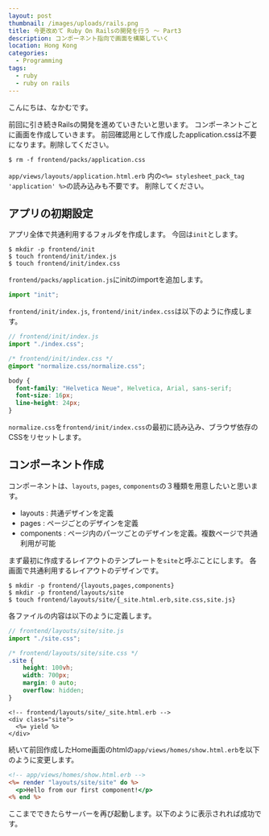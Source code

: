 ```yaml
---
layout: post
thumbnail: /images/uploads/rails.png
title: 今更改めて Ruby On Railsの開発を行う 〜 Part3
description: コンポーネント指向で画面を構築していく
location: Hong Kong
categories:
  - Programming
tags:
  - ruby
  - ruby on rails
---
```

こんにちは、なかむです。

前回に引き続きRailsの開発を進めていきたいと思います。
コンポーネントごとに画面を作成していきます。
前回確認用として作成したapplication.cssは不要になります。削除してください。

```
$ rm -f frontend/packs/application.css
```

`app/views/layouts/application.html.erb` 内の`<%= stylesheet_pack_tag 'application' %>`の読み込みも不要です。
削除してください。


## アプリの初期設定

アプリ全体で共通利用するフォルダを作成します。
今回は`init`とします。

```
$ mkdir -p frontend/init
$ touch frontend/init/index.js
$ touch frontend/init/index.css
```

`frontend/packs/application.js`にinitのimportを追加します。

```frontend/packs/application.js
import "init";
```

`frontend/init/index.js`, `frontend/init/index.css`は以下のように作成します。

```frontend/init/index.js
// frontend/init/index.js
import "./index.css";
```

```frontend/init/index.css
/* frontend/init/index.css */
@import "normalize.css/normalize.css"; 

body {
  font-family: "Helvetica Neue", Helvetica, Arial, sans-serif;
  font-size: 16px;
  line-height: 24px;
}
```

`normalize.css`を`frontend/init/index.css`の最初に読み込み、ブラウザ依存のCSSをリセットします。

## コンポーネント作成
コンポーネントは、`layouts`, `pages`, `components`の３種類を用意したいと思います。

* layouts : 共通デザインを定義
* pages : ページごとのデザインを定義
* components : ページ内のパーツごとのデザインを定義。複数ページで共通利用が可能

まず最初に作成するレイアウトのテンプレートを`site`と呼ぶことにします。
各画面で共通利用するレイアウトのデザインです。

```
$ mkdir -p frontend/{layouts,pages,components}
$ mkdir -p frontend/layouts/site
$ touch frontend/layouts/site/{_site.html.erb,site.css,site.js}
```

各ファイルの内容は以下のように定義します。

```frontend/layouts/site/site.js
// frontend/layouts/site/site.js
import "./site.css";
```

```frontend/layouts/site/site.css
/* frontend/layouts/site/site.css */
.site {
    height: 100vh;
    width: 700px;
    margin: 0 auto;
    overflow: hidden;
}
```

```frontend/layouts/site/_site.html_erb
<!-- frontend/layouts/site/_site.html.erb -->
<div class="site">
  <%= yield %>
</div>
```

続いて前回作成したHome画面のhtmlの`app/views/homes/show.html.erb`を以下のように変更します。

```app/views/homes/show.html.erb
<!-- app/views/homes/show.html.erb -->
<%= render "layouts/site/site" do %>
  <p>Hello from our first component!</p>
<% end %>
```

ここまでできたらサーバーを再び起動します。以下のように表示されれば成功です。

